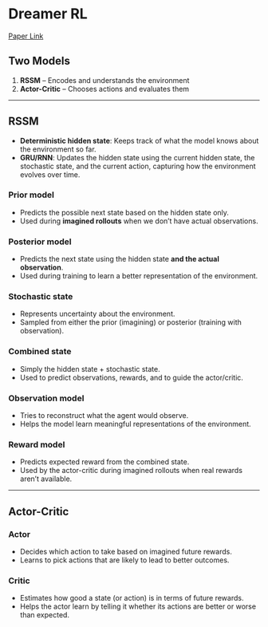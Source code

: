 # Dreamer RL

[Paper Link](https://arxiv.org/abs/1912.01603)

## Two Models
1. **RSSM** – Encodes and understands the environment  
2. **Actor-Critic** – Chooses actions and evaluates them

---

## RSSM

- **Deterministic hidden state**: Keeps track of what the model knows about the environment so far.  
- **GRU/RNN**: Updates the hidden state using the current hidden state, the stochastic state, and the current action, capturing how the environment evolves over time.

### Prior model
- Predicts the possible next state based on the hidden state only.  
- Used during **imagined rollouts** when we don’t have actual observations.  

### Posterior model
- Predicts the next state using the hidden state **and the actual observation**.  
- Used during training to learn a better representation of the environment.  

### Stochastic state
- Represents uncertainty about the environment.  
- Sampled from either the prior (imagining) or posterior (training with observation).  

### Combined state
- Simply the hidden state + stochastic state.  
- Used to predict observations, rewards, and to guide the actor/critic.

### Observation model
- Tries to reconstruct what the agent would observe.  
- Helps the model learn meaningful representations of the environment.  

### Reward model
- Predicts expected reward from the combined state.  
- Used by the actor-critic during imagined rollouts when real rewards aren’t available.  

---

## Actor-Critic

### Actor
- Decides which action to take based on imagined future rewards.  
- Learns to pick actions that are likely to lead to better outcomes.

### Critic
- Estimates how good a state (or action) is in terms of future rewards.  
- Helps the actor learn by telling it whether its actions are better or worse than expected.  